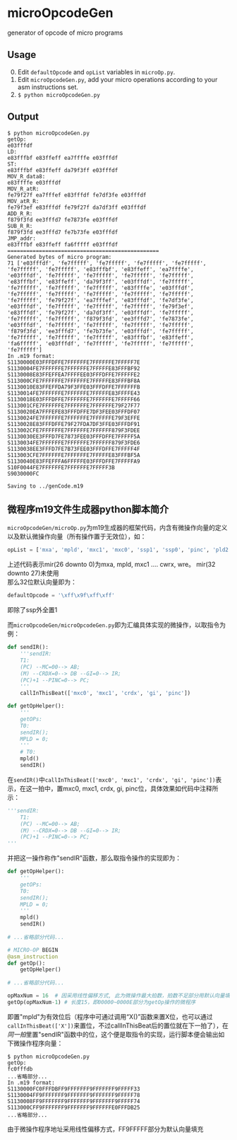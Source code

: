 # microOpcodeGen
generator of opcode of micro programs

## Usage
0. Edit `defaultOpcode` and `opList` variables in `microOp.py`.
1. Edit `microOpcodeGen.py`, add your micro operations according to your asm instructions set.
2. `$ python microOpcodeGen.py`

## Output

```
$ python microOpcodeGen.py
getOp:
e03fffdf
LD:
e83fffbf e83ffeff ea7ffffe e03fffdf
ST:
e83fffbf e83ffeff da79f3ff e03fffdf
MOV_R_data8:
e83ffffe e03fffdf
MOV_R_atR:
fe79f27f ea7fffef e83fffdf fe7df3fe e03fffdf
MOV_atR_R:
fe79f3ef e83fffdf fe79f27f da7df3ff e03fffdf
ADD_R_R:
f879f3fd ee3fffd7 fe7873fe e03fffdf
SUB_R_R:
f879f3fd ee3fffd7 fe7b73fe e03fffdf
JMP_addr:
e83fffbf e83ffeff fa6fffff e03fffdf
================================================
Generated bytes of micro program:
71 ['e03fffdf', 'fe7fffff', 'fe7fffff', 'fe7fffff', 'fe7fffff', 'fe7fffff', 'fe7fffff', 'e83fffbf', 'e83ffeff', 'ea7ffffe', 'e03fffdf', 'fe7fffff', 'fe7fffff', 'fe7fffff', 'fe7fffff', 'e83fffbf', 'e83ffeff', 'da79f3ff', 'e03fffdf', 'fe7fffff', 'fe7fffff', 'fe7fffff', 'fe7fffff', 'e83ffffe', 'e03fffdf', 'fe7fffff', 'fe7fffff', 'fe7fffff', 'fe7fffff', 'fe7fffff', 'fe7fffff', 'fe79f27f', 'ea7fffef', 'e83fffdf', 'fe7df3fe', 'e03fffdf', 'fe7fffff', 'fe7fffff', 'fe7fffff', 'fe79f3ef', 'e83fffdf', 'fe79f27f', 'da7df3ff', 'e03fffdf', 'fe7fffff', 'fe7fffff', 'fe7fffff', 'f879f3fd', 'ee3fffd7', 'fe7873fe', 'e03fffdf', 'fe7fffff', 'fe7fffff', 'fe7fffff', 'fe7fffff', 'f879f3fd', 'ee3fffd7', 'fe7b73fe', 'e03fffdf', 'fe7fffff', 'fe7fffff', 'fe7fffff', 'fe7fffff', 'e83fffbf', 'e83ffeff', 'fa6fffff', 'e03fffdf', 'fe7fffff', 'fe7fffff', 'fe7fffff', 'fe7fffff']
In .m19 format:
S1130000E03FFFDFFE7FFFFFFE7FFFFFFE7FFFFF7E
S1130004FE7FFFFFFE7FFFFFFE7FFFFFE83FFFBF92
S1130008E83FFEFFEA7FFFFEE03FFFDFFE7FFFFFE2
S113000CFE7FFFFFFE7FFFFFFE7FFFFFE83FFFBF8A
S1130010E83FFEFFDA79F3FFE03FFFDFFE7FFFFFFB
S1130014FE7FFFFFFE7FFFFFFE7FFFFFE83FFFFE43
S1130018E03FFFDFFE7FFFFFFE7FFFFFFE7FFFFF66
S113001CFE7FFFFFFE7FFFFFFE7FFFFFFE79F27F77
S1130020EA7FFFEFE83FFFDFFE7DF3FEE03FFFDF07
S1130024FE7FFFFFFE7FFFFFFE7FFFFFFE79F3EFFE
S1130028E83FFFDFFE79F27FDA7DF3FFE03FFFDF91
S113002CFE7FFFFFFE7FFFFFFE7FFFFFF879F3FDEE
S1130030EE3FFFD7FE7873FEE03FFFDFFE7FFFFF5A
S1130034FE7FFFFFFE7FFFFFFE7FFFFFF879F3FDE6
S1130038EE3FFFD7FE7B73FEE03FFFDFFE7FFFFF4F
S113003CFE7FFFFFFE7FFFFFFE7FFFFFE83FFFBF5A
S1130040E83FFEFFFA6FFFFFE03FFFDFFE7FFFFFA9
S10F0044FE7FFFFFFE7FFFFFFE7FFFFF3B
S9030000FC

Saving to ../genCode.m19

```

## 微程序m19文件生成器python脚本简介

`microOpcodeGen/microOp.py`为m19生成器的框架代码，内含有微操作向量的定义以及默认微操作向量（所有操作置于无效位），如：    

```python
opList = ['mxa', 'mpld', 'mxc1', 'mxc0', 'ssp1', 'ssp0', 'pinc', 'pld2', 'pld1', 'pld0', 's2', 's1', 's0', 'cp', 'zp', 'mxb1', 'mxb0', 'ob', 'ga2', 'ahs', 'ga1', 'gi', 'gt', 'gc', 'crdx', 'cwrx', 'wre'][::-1]
```
上述代码表示mir(26 downto 0)为mxa, mpld, mxc1 .... cwrx, wre。 mir(32 downto 27)未使用    
那么32位默认向量即为：    
```python
defaultOpcode = '\xff\x9f\xff\xff'
```
即除了ssp外全置1    
    
而`microOpcodeGen/microOpcodeGen.py`即为汇编具体实现的微操作，以取指令为例：
```python
def sendIR():
    '''sendIR:
    T1:
    (PC) --MC=00--> AB;
    (M) --CRDX=0--> DB --GI=0--> IR;
    (PC)+1 --PINC=0--> PC;
    '''
    callInThisBeat(['mxc0', 'mxc1', 'crdx', 'gi', 'pinc'])

def getOpHelper():
    '''
    getOPs:
    T0:
    sendIR();
    MPLD = 0;
    '''
    # T0:
    mpld()
    sendIR()
```
在`sendIR()`中`callInThisBeat(['mxc0', 'mxc1', 'crdx', 'gi', 'pinc'])`表示，在这一拍中，置mxc0, mxc1, crdx, gi, pinc位，具体效果如代码中注释所示：
```python
'''sendIR:
    T1:
    (PC) --MC=00--> AB;
    (M) --CRDX=0--> DB --GI=0--> IR;
    (PC)+1 --PINC=0--> PC;
'''
```
并把这一操作称作"sendIR"函数，那么取指令操作的实现即为：
```python
def getOpHelper():
    '''
    getOPs:
    T0:
    sendIR();
    MPLD = 0;
    '''
    mpld()
    sendIR()
    
# ...省略部分代码...

# MICRO-OP BEGIN
@asm_instruction
def getOp():
    getOpHelper()
    
# ...省略部分代码...

opMaxNum = 16  # 因采用线性偏移方式, 此为微操作最大拍数，拍数不足部分用默认向量填充
getOp(opMaxNum-1) # 长度15，即00000~0000E部分为getOp操作的微程序
```
即置"mpld"为有效位后（程序中可通过调用“X()”函数来置X位，也可以通过`callInThisBeat(['X'])`来置位，不过callInThisBeat后的置位就在下一拍了），在*同一拍*里置"sendIR"函数中的位，这个便是取指令的实现，运行脚本便会输出如下微操作程序向量：
```
$ python microOpcodeGen.py
getOp:
fc0fffdb
...省略部分...
In .m19 format:
S1130000FC0FFFDBFF9FFFFFFF9FFFFFFF9FFFFF33
S1130004FF9FFFFFFF9FFFFFFF9FFFFFFF9FFFFF78
S1130008FF9FFFFFFF9FFFFFFF9FFFFFFF9FFFFF74
S113000CFF9FFFFFFF9FFFFFFF9FFFFFFE0FFFDB25
...省略部分...
```
由于微操作程序地址采用线性偏移方式，FF9FFFFF部分为默认向量填充     
